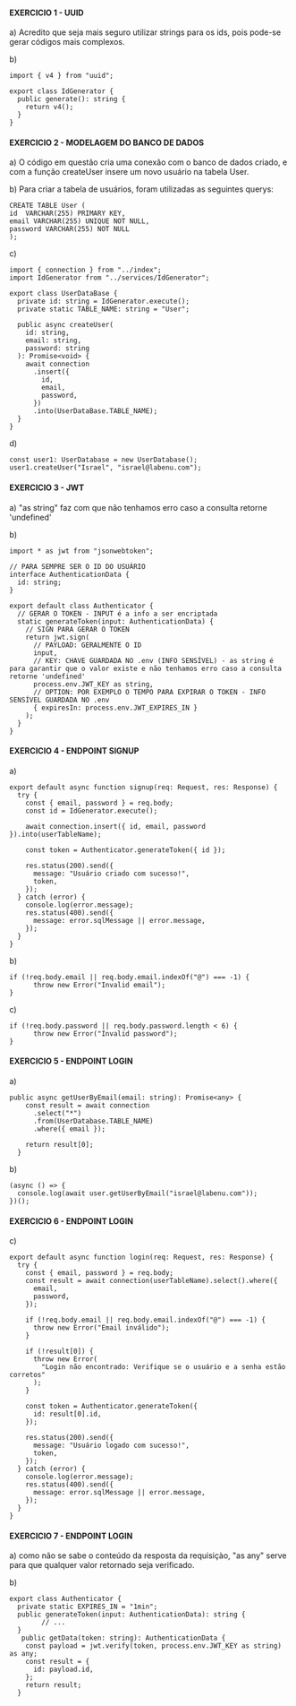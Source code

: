 #### EXERCICIO 1 - UUID

a) Acredito que seja mais seguro utilizar strings para os ids, pois pode-se gerar códigos mais complexos.

b)

```
import { v4 } from "uuid";

export class IdGenerator {
  public generate(): string {
    return v4();
  }
}
```

#### EXERCICIO 2 - MODELAGEM DO BANCO DE DADOS

a) O código em questão cria uma conexão com o banco de dados criado, e com a função createUser insere um novo usuário na tabela User.

b) Para criar a tabela de usuários, foram utilizadas as seguintes querys:

```
CREATE TABLE User (
id  VARCHAR(255) PRIMARY KEY,
email VARCHAR(255) UNIQUE NOT NULL,
password VARCHAR(255) NOT NULL
);
```

c)

```
import { connection } from "../index";
import IdGenerator from "../services/IdGenerator";

export class UserDataBase {
  private id: string = IdGenerator.execute();
  private static TABLE_NAME: string = "User";

  public async createUser(
    id: string,
    email: string,
    password: string
  ): Promise<void> {
    await connection
      .insert({
        id,
        email,
        password,
      })
      .into(UserDataBase.TABLE_NAME);
  }
}
```

d)

```
const user1: UserDatabase = new UserDatabase();
user1.createUser("Israel", "israel@labenu.com");
```

#### EXERCICIO 3 - JWT

a) "as string" faz com que não tenhamos erro caso a consulta retorne 'undefined'

b)

```
import * as jwt from "jsonwebtoken";

// PARA SEMPRE SER O ID DO USUÁRIO
interface AuthenticationData {
  id: string;
}

export default class Authenticator {
  // GERAR O TOKEN - INPUT é a info a ser encriptada
  static generateToken(input: AuthenticationData) {
    // SIGN PARA GERAR O TOKEN
    return jwt.sign(
      // PAYLOAD: GERALMENTE O ID
      input,
      // KEY: CHAVE GUARDADA NO .env (INFO SENSÍVEL) - as string é para garantir que o valor existe e não tenhamos erro caso a consulta retorne 'undefined'
      process.env.JWT_KEY as string,
      // OPTION: POR EXEMPLO O TEMPO PARA EXPIRAR O TOKEN - INFO SENSÍVEL GUARDADA NO .env
      { expiresIn: process.env.JWT_EXPIRES_IN }
    );
  }
}
```

#### EXERCICIO 4 - ENDPOINT SIGNUP

a)

```
export default async function signup(req: Request, res: Response) {
  try {
    const { email, password } = req.body;
    const id = IdGenerator.execute();

    await connection.insert({ id, email, password }).into(userTableName);

    const token = Authenticator.generateToken({ id });

    res.status(200).send({
      message: "Usuário criado com sucesso!",
      token,
    });
  } catch (error) {
    console.log(error.message);
    res.status(400).send({
      message: error.sqlMessage || error.message,
    });
  }
}
```

b)

```
if (!req.body.email || req.body.email.indexOf("@") === -1) {
      throw new Error("Invalid email");
}
```

c)

```
if (!req.body.password || req.body.password.length < 6) {
      throw new Error("Invalid password");
}
```

#### EXERCICIO 5 - ENDPOINT LOGIN

a)

```
public async getUserByEmail(email: string): Promise<any> {
    const result = await connection
      .select("*")
      .from(UserDatabase.TABLE_NAME)
      .where({ email });

    return result[0];
  }
```

b)

```
(async () => {
  console.log(await user.getUserByEmail("israel@labenu.com"));
})();
```

#### EXERCICIO 6 - ENDPOINT LOGIN

c)

```
export default async function login(req: Request, res: Response) {
  try {
    const { email, password } = req.body;
    const result = await connection(userTableName).select().where({
      email,
      password,
    });

    if (!req.body.email || req.body.email.indexOf("@") === -1) {
      throw new Error("Email inválido");
    }

    if (!result[0]) {
      throw new Error(
        "Login não encontrado: Verifique se o usuário e a senha estão corretos"
      );
    }

    const token = Authenticator.generateToken({
      id: result[0].id,
    });

    res.status(200).send({
      message: "Usuário logado com sucesso!",
      token,
    });
  } catch (error) {
    console.log(error.message);
    res.status(400).send({
      message: error.sqlMessage || error.message,
    });
  }
}
```

#### EXERCICIO 7 - ENDPOINT LOGIN

a) como não se sabe o conteúdo da resposta da requisiçào, "as any" serve para que qualquer valor retornado seja verificado.

b)

```
export class Authenticator {
  private static EXPIRES_IN = "1min";
  public generateToken(input: AuthenticationData): string {
		// ...
  }
   public getData(token: string): AuthenticationData {
    const payload = jwt.verify(token, process.env.JWT_KEY as string) as any;
    const result = {
      id: payload.id,
    };
    return result;
  }
```
